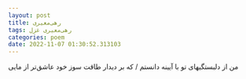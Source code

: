 ```yaml
---
layout: post
title: رهی‌معیری
tags: رهی‌معیری غزل
categories: poem
date: 2022-11-07 01:30:52.313103
---
```


من از دلبستگیهای تو با آیینه دانستم / که بر دیدار طاقت سوز خود عاشق‌تر از مایی